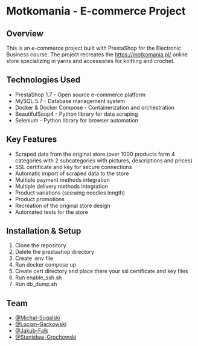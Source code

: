 # Motkomania - E-commerce Project

## Overview
This is an e-commerce project built with PrestaShop for the Electronic Business course. The project recreates the https://motkomania.pl/ online store specializing in yarns and accessories for knitting and crochet.

## Technologies Used
- PrestaShop 1.7 - Open source e-commerce platform
- MySQL 5.7 - Database management system
- Docker & Docker Compose - Containerization and orchestration
- BeautifulSoup4 - Python library for data scraping
- Selenium - Python library for browser automation

## Key Features
- Scraped data from the original store (over 1000 products form 4 categories with 2 subcategories with pictures, descriptions and prices)
- SSL certificate and key for secure connections
- Automatic import of scraped data to the store
- Multiple payment methods integration
- Multiple delivery methods integration
- Product variations (seewing needles length)
- Product promotions
- Recreation of the original store design
- Automated tests for the store


## Installation & Setup
1. Clone the repository
2. Delete the prestashop directory
3. Create .env file
4. Run docker compose up
5. Create cert directory and place there your ssl certificate and key files
6. Run enable_ssh.sh
7. Run db_dump.sh


## Team
- [@Michal-Sugalski](https://github.com/mikkelangelas)
- [@Lucjan-Gackowski](https://github.com/varrios)
- [@Jakub-Falk](https://github.com/kvba1337)
- [@Stanisław-Grochowski](https://github.com/Grochmank)  